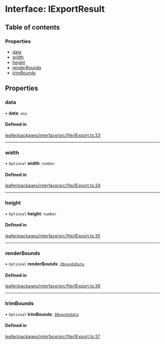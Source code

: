 # Interface: IExportResult

## Table of contents

### Properties

- [data](IExportResult.md#data)
- [width](IExportResult.md#width)
- [height](IExportResult.md#height)
- [renderBounds](IExportResult.md#renderbounds)
- [trimBounds](IExportResult.md#trimbounds)

## Properties

### data

• **data**: `any`

#### Defined in

[leafer/packages/interface/src/file/IExport.ts:33](https://github.com/leaferjs/leafer/blob/4821e21/packages/interface/src/file/IExport.ts#L33)

___

### width

• `Optional` **width**: `number`

#### Defined in

[leafer/packages/interface/src/file/IExport.ts:34](https://github.com/leaferjs/leafer/blob/4821e21/packages/interface/src/file/IExport.ts#L34)

___

### height

• `Optional` **height**: `number`

#### Defined in

[leafer/packages/interface/src/file/IExport.ts:35](https://github.com/leaferjs/leafer/blob/4821e21/packages/interface/src/file/IExport.ts#L35)

___

### renderBounds

• `Optional` **renderBounds**: [`IBoundsData`](IBoundsData.md)

#### Defined in

[leafer/packages/interface/src/file/IExport.ts:36](https://github.com/leaferjs/leafer/blob/4821e21/packages/interface/src/file/IExport.ts#L36)

___

### trimBounds

• `Optional` **trimBounds**: [`IBoundsData`](IBoundsData.md)

#### Defined in

[leafer/packages/interface/src/file/IExport.ts:37](https://github.com/leaferjs/leafer/blob/4821e21/packages/interface/src/file/IExport.ts#L37)
